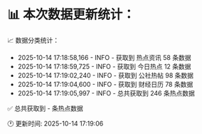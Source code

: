 📊 本次数据更新统计：
==========================

📈 数据分类统计：
- 2025-10-14 17:18:58,166 - INFO - 获取到 热点资讯 58 条数据
- 2025-10-14 17:18:59,725 - INFO - 获取到 今日热点 12 条数据
- 2025-10-14 17:19:02,240 - INFO - 获取到 公社热帖 98 条数据
- 2025-10-14 17:19:04,600 - INFO - 获取到 财经日历 78 条数据
- 2025-10-14 17:19:05,997 - INFO - 总共获取到 246 条热点数据

✅ 总共获取到 - 条热点数据

🕐 更新时间: 2025-10-14 17:19:06
